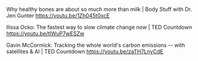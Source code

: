 Why healthy bones are about so much more than milk | Body Stuff with Dr. Jen Gunter https://youtu.be/1Zh045t0xcE

Ilissa Ocko: The fastest way to slow climate change now | TED Countdown https://youtu.be/tlWuP7wESZw

Gavin McCormick: Tracking the whole world's carbon emissions -- with satellites & AI | TED Countdown https://youtu.be/zaTH7LnyCdE